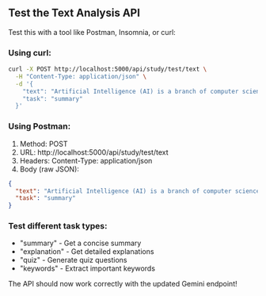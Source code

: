 ## Test the Text Analysis API

Test this with a tool like Postman, Insomnia, or curl:

### Using curl:
```bash
curl -X POST http://localhost:5000/api/study/test/text \
  -H "Content-Type: application/json" \
  -d '{
    "text": "Artificial Intelligence (AI) is a branch of computer science that aims to create intelligent machines that work and react like humans. AI systems are designed to perform tasks that typically require human intelligence, such as visual perception, speech recognition, decision-making, and language translation.",
    "task": "summary"
  }'
```

### Using Postman:
1. Method: POST
2. URL: http://localhost:5000/api/study/test/text
3. Headers: Content-Type: application/json
4. Body (raw JSON):
```json
{
  "text": "Artificial Intelligence (AI) is a branch of computer science that aims to create intelligent machines that work and react like humans. AI systems are designed to perform tasks that typically require human intelligence, such as visual perception, speech recognition, decision-making, and language translation.",
  "task": "summary"
}
```

### Test different task types:
- "summary" - Get a concise summary
- "explanation" - Get detailed explanations
- "quiz" - Generate quiz questions
- "keywords" - Extract important keywords

The API should now work correctly with the updated Gemini endpoint!
